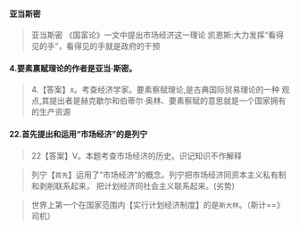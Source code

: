 #### 亚当斯密
>   亚当斯密 《国富论》一文中提出市场经济这一理论
凯恩斯:大力发挥“看得见的手”，看得见的手就是政府的干预

#### 4.要素禀赋理论的作者是亚当·斯密。
>   4.【答案】x。考查经济学家。要素察赋理论,是古典国际贸易理论的一种
    观点,其提出者是赫克歇尔和伯蒂尔·奥林、要素察赋的意思就是一个国家拥有的生产资源

#### 22.首先提出和运用“市场经济”的是列宁
>   22【答案】V。本题考查市场经济的历史。识记知识不作解释

>   列宁【`首先`】运用了“市场经济”的概念。列宁把市场经济同资本主义私有制和剥削联系起来，
    把计划经济同社会主义联系起来。(劣势)

>   世界上第一个在国家范围内【实行计划经济制度】的是`斯大林`。（斯计==》司机）    

































    
